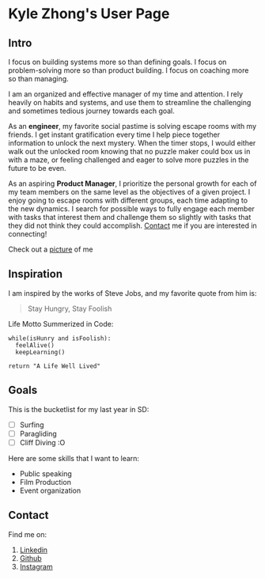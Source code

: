 # Kyle Zhong's User Page
                                         
## Intro

I focus on building systems more so than defining goals. I focus on problem-solving more so than product building. I focus on coaching more so than managing.

I am an organized and effective manager of my time and attention. I rely heavily on habits and systems, and use them to streamline the challenging and sometimes tedious journey towards each goal.

As an **engineer**, my favorite social pastime is solving escape rooms with my friends. I get instant gratification every time I help piece together information to unlock the next mystery. When the timer stops, I would either walk out the unlocked room knowing that no puzzle maker could box us in with a maze, or feeling challenged and eager to solve more puzzles in the future to be even.

As an aspiring **Product Manager**, I prioritize the personal growth for each of my team members on the same level as the objectives of a given project. I enjoy going to escape rooms with different groups, each time adapting to the new dynamics. I search for possible ways to fully engage each member with tasks that interest them and challenge them so slightly with tasks that they did not think they could accomplish. [Contact](index.md#contact) me if you are interested in connecting!

Check out a [picture](20210918_170412.jpg) of me

## Inspiration
I am inspired by the works of Steve Jobs, and my favorite quote from him is:
>Stay Hungry, Stay Foolish

Life Motto Summerized in Code:
```
while(isHunry and isFoolish):
  feelAlive()
  keepLearning()

return "A Life Well Lived"
```
## Goals
This is the bucketlist for my last year in SD:
-  [ ] Surfing
-  [ ] Paragliding
-  [ ] Cliff Diving :O

Here are some skills that I want to learn:
 - Public speaking
 - Film Production
 - Event organization


## Contact
Find me on:
1. [Linkedin]("linkedin.com/in/kylenzhong")
2. [Github](github.com/kylenzhong)
3. [Instagram](instagram.com/kaywhyzee/)


